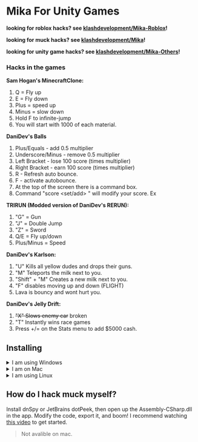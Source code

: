 # Mika For Unity Games
**looking for roblox hacks? see [klashdevelopment/Mika-Roblox](https://github.com/klashdevelopment/Mika-Roblox)!**


**looking for muck hacks? see [klashdevelopment/Mika](https://github.com/klashdevelopment/Mika)!**


**looking for unity game hacks? see [klashdevelopment/Mika-Others](https://github.com/klashdevelopment/Mika-Others)!**


### Hacks in the games
**Sam Hogan's MinecraftClone:**
1. Q = Fly up
2. E = Fly down
3. Plus = speed up
4. Minus = slow down
5. Hold F to infinite-jump
6. You will start with 1000 of each material.

**DaniDev's Balls**
1. Plus/Equals - add 0.5 multiplier
2. Underscore/Minus - remove 0.5 multiplier
3. Left Bracket - lose 100 score (times multiplier)
4. Right Bracket - earn 100 score (times multiplier)
5. R - Refresh auto bounce.
6. F - activate autobounce.
7. At the top of the screen there is a command box.
8. Command "score <set/add> <amount>" will modify your score. Ex

**TRIRUN (Modded version of DaniDev's RERUN):**
1. "G" = Gun
2. "J" = Double Jump
3. "Z" = Sword
4. Q/E = Fly up/down
5. Plus/Minus = Speed

**DaniDev's Karlson:**
1. "U" Kills all yellow dudes and drops their guns.
2. "M" Teleports the milk next to you.
3. "Shift" + "M" Creates a new milk next to you.
4. "F" disables moving up and down (FLIGHT)
5. Lava is bouncy and wont hurt you.

**DaniDev's Jelly Drift:**
1. ~~"X" Slows enemy car~~ broken
2. "T" Instantly wins race games
3. Press +/= on the Stats menu to add $5000 cash.

## Installing
<details markdown="1">
 <summary>I am using Windows</summary>
 1. Download the `GameName.dll` file from the github.<br>
 2. Rename the file to `Assembly-CSharp.dll`<br>
 <img src="https://user-images.githubusercontent.com/57292172/226772490-125e7ac9-b45b-4916-a19a-105301d19b1d.png"><br>
 5. Open the GameName_Data folder<br>
 <img src="https://user-images.githubusercontent.com/57292172/226772262-390ae52c-955f-4d32-a331-7dddc21228d3.png"> <br>
 6. Open the Managed foler <br>
 <img src="https://user-images.githubusercontent.com/57292172/226772320-eb2e25b6-1abb-45bf-b2df-5365e50348b7.png"> <br>
 7. Drop the file from your Downloads into the Managed folder<br>
</details>
<details markdown="1">
 <summary>I am on Mac</summary>
 1. Download the `GameName.dll` file from the github.<br>
 2. Rename the file to `Assembly-CSharp.dll`<br>
 3. Make sure you have the game installed.<br>
 5. Right-Click on the game app and click "Show Package Contents"<br>
 6. Go to MacOS folder and then find a folder with a lot of `.dll` files in it. (usually named Managed or Data)<br>
 5. Drop the file from your Downloads into this folder.<br>
</details>
<details markdown="1">
 <summary>I am using Linux</summary>
  Game folder -> find the folder with assembly-csharp.dll, usually Managed or Data -> paste the Mika one but replace the filename with `Assembly-CSharp.dll`.
</details>

## How do I hack muck myself?
Install dnSpy or JetBrains dotPeek, then open up the Assembly-CSharp.dll in the app. Modify the code, export it, and boom!
I recommend watching [this video](https://www.youtube.com/watch?v=_j7Plxkvn9Y) to get started.
> Not avalible on mac.

